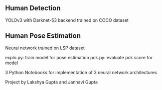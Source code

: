 ## Human Detection
YOLOv3 with Darknet-53 backend trained on COCO dataset

## Human Pose Estimation
Neural network trained on LSP dataset

explo.py: train model for pose estimation
pck.py: evaluate pck score for model

3 Python Notebooks for implementation of 3 neural network architectures

Project by Lakshya Gupta and Janhavi Gupta
